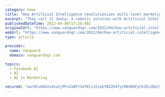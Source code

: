 ```yaml
---
category: news
title: "How Artificial Intelligence revolutionizes multi-level marketing"
excerpt: "They call it Jenny; a robotic solution with Artificial Intelligence ... sitting on the company’s social media handles- WhatsApp, Facebook, Instagram, Twitter and even on its website."
publishedDateTime: 2022-04-06T17:28:00Z
originalUrl: "https://www.vanguardngr.com/2022/04/how-artificial-intelligence-revolutionizes-multi-level-marketing/"
webUrl: "https://www.vanguardngr.com/2022/04/how-artificial-intelligence-revolutionizes-multi-level-marketing/"
type: article

provider:
  name: Vanguard
  domain: vanguardngr.com

topics:
  - Facebook AI
  - AI
  - AI in Marketing

secured: "oa/HCuX0X2zdvo2jPFvZaQFt3oT8lis5iqkfNIZU4fyt0N30bFyCkJEs2DplSQg7VJDdjiWt9sYj1+4CE3Vx0yC02SFugSPOFWe57nqQbtM9SdnlAHtT7ZgxU219oob50aLNsam/4ViPrBXLxLYrdK40hYlHjEkYC+RYhgZk11PxADyVmJY42qYFCXO5UtjVSqXHj96He+fFvfXyUXwZJlH+2we59wu+KT6ZO+x3QwwbXXuPsPZ8DtIH8r1eg8ZujBSJ51s7PzCzySFN0FC2mNXFoDeGs3a6iNQbfuC1+wEwc9xnBMjL84ZfW9mLT+qnPhCkF4pZYXBJDGySF6gWa/6TNiSpGU3fCUaiZGMEyu4=;QPIb7wcqMut3sArcFce/Aw=="
---
```


